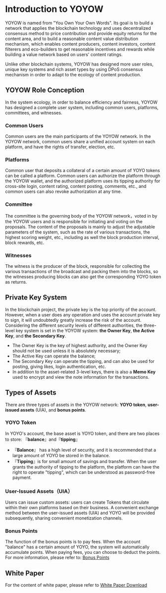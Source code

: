 # Introduction to YOYOW

YOYOW is named from "You Own Your Own Words". Its goal is to build a network that applies the blockchain technology and uses decentralized consensus method to price contribution and provide equity returns for the content area, and to build a reasonable content value distribution mechanism, which enables content producers, content investors, content filterers and eco-builders to get reasonable incentives and rewards while building a value network based on users' content ratings.

Unlike other blockchain systems, YOYOW has designed more user roles, unique key systems and rich asset types by using DPoS consensus mechanism in order to adapt to the ecology of content production.

## YOYOW Role Conception

In the system ecology, in order to balance efficiency and fairness, YOYOW has designed a complete user system, including common users, platforms, committees, and witnesses.

### Common Users
Common users are the main participants of the YOYOW network. In the YOYOW network, common users share a unified account system on each platform, and have the rights of transfer, election, etc.

### Platforms
Common user that deposits a collateral of a certain amount of YOYO tokens can be called a platform. Common users can authorize the platform through the YOYOW wallet, and the authorized platform uses its tipping authority for cross-site login, content rating, content posting, comments, etc., and common users can also revoke authorization at any time.

### Committee
The committee is the governing body of the YOYOW network，voted in by the YOYOW users and is responsible for initiating and voting on the proposals. The content of the proposals is mainly to adjust the adjustable parameters of the system, such as the rate of various transactions, the highest scoring weight, etc., including as well the block production interval, block rewards, etc.

### Witnesses
The witness is the producer of the block, responsible for collecting the various transactions of the broadcast and packing them into the blocks, so the witnesses producing blocks can also get the corresponding YOYO token as returns.

## Private Key System
In the blockchain project, the private key is the top priority of the account. However, when a user does any operation and uses the account private key to sign, it will undoubtedly greatly increase the risk of the account. Considering the different security levels of different authorities, the three-level key system is set in the YOYOW system: **the Owner Key**, **the Active Key**, and **the Secondary Key**.

- The Owner Key is the key of highest authority, and the Owner Key should not be used unless it is absolutely necessary;
- The Active Key can operate the balance;
- The Secondary Key can operate the tipping, and can also be used for posting, giving likes, login authentication, etc.
- In addition to the asset-related 3-level keys, there is also a **Memo Key** used to encrypt and view the note information for the transactions.

## Types of Assets
There are three types of assets in the YOYOW network: **YOYO token**, **user-issued assets** (UIA), and **bonus points**.

### YOYO Token
In YOYO's account, the base asset is YOYO token, and there are two places to store: 『**balance**』and『**tipping**』

- 『**Balance**』 has a high level of security, and it is recommended that a large amount of YOYO be stored in the balance.
- 『**Tipping**』is for small amount of savings and transfer. When the user grants the authority of tipping to the platform, the platform can have the right to operate "tipping", which can be understood as password-free payment.

### User-Issued Assets（UIA）
Users can issue custom assets: users can create Tokens that circulate within their own platforms based on their business. A convenient exchange method between the user-issued assets (UIA) and YOYO will be provided subsequently, sharing convenient monetization channels.

### Bonus Points
The function of the bonus points is to pay fees. When the account "balance" has a certain amount of YOYO, the system will automatically accumulate points. When paying fees, you can choose to deduct the points. For more information, please refer to: [Bonus Points](../asset/csaf.html)

## White Paper

For the content of white paper, please refer to [White Paper Download](https://yoyow.org/)
